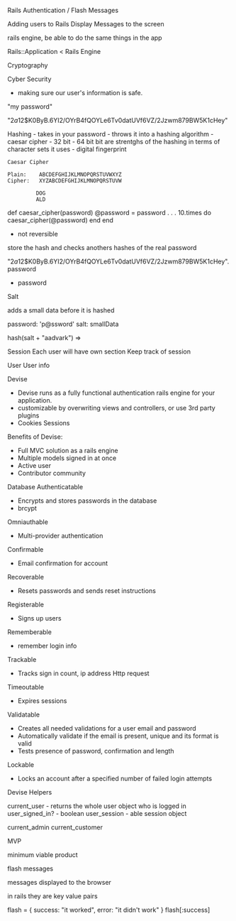 
Rails Authentication / Flash Messages


Adding users to Rails
Display Messages to the screen

rails engine, be able to do the same things in the app

Rails::Application < Rails Engine




  









Cryptography


Cyber Security
  - making sure our user's information is safe.











  "my password"

  "$2a$12$K0ByB.6YI2/OYrB4fQOYLe6Tv0datUVf6VZ/2Jzwm879BW5K1cHey"












  Hashing
    - takes in your password
    - throws it into a hashing algorithm
      - caesar cipher
      - 32 bit
      - 64 bit
        bit are strentghs of the hashing in terms of character 
        sets it uses
    - digital fingerprint












    Caesar Cipher
   
    Plain:    ABCDEFGHIJKLMNOPQRSTUVWXYZ
    Cipher:   XYZABCDEFGHIJKLMNOPQRSTUVW

             DOG
             ALD













def caesar_cipher(password)
  @password = password
  .
  .
  .
  10.times do
    caesar_cipher(@password)
  end
end





- not reversible






store the hash and checks anothers hashes of the real password

"$2a$12$K0ByB.6YI2/OYrB4fQOYLe6Tv0datUVf6VZ/2Jzwm879BW5K1cHey".password
- password


















Salt

adds a small data before it is hashed


password: 'p@ssword'
salt: smallData

hash(salt + "aadvark") => <really unique gibberish>











Session
Each user will have own section
Keep track of session



User
User info










Devise

- Devise runs as a fully functional authentication 
rails engine for your application.
- customizable by overwriting views and controllers,
 or use 3rd party plugins
- Cookies
  Sessions


Benefits of Devise:  

- Full MVC solution as a rails engine
- Multiple models signed in at once
- Active user
- Contributor community


Database Authenticatable
 - Encrypts and stores passwords in the database
  - brcypt

 Omniauthable
 - Multi-provider authentication

 Confirmable
 - Email confirmation for account

 Recoverable
 - Resets passwords and sends reset instructions

 Registerable
 - Signs up users

 Rememberable
 - remember login info

 Trackable
 - Tracks sign in count, ip address
  Http request

 Timeoutable
 - Expires sessions

 Validatable
 - Creates all needed validations for a user email and password
  - Automatically validate if the email is present, unique 
    and its format is valid
  - Tests presence of password, confirmation and length

 Lockable
 - Locks an account after a specified number of failed login attempts


 Devise Helpers

 current_user - returns the whole user object who is logged in
 user_signed_in? - boolean 
 user_session - able session object

 current_admin
 current_customer




 MVP 

 minimum viable product




 flash messages 

 messages displayed to the browser

 in rails they are key value pairs 

 flash = { success: "it worked", error: "it didn't work" }
flash[:success]

 
